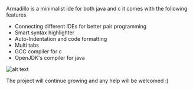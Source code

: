Armadillo  is a minimalist ide for both java and c it comes with the following features 

<ul>
  <li>Connecting different IDEs for better pair programming</li>
  <li>Smart syntax highlighter</li>
  <li>Auto-Indentation and code formatting</li>
  <li>Multi tabs</li>
  <li>GCC compiler for c </li>
  <li>OpenJDK's compiler for java</li>
</ul>



![alt text](https://i.ibb.co/P9dfXSZ/Screenshot-from-2019-05-12-02-29-00.png)

The project will continue growing and any help will be welcomed :) 
